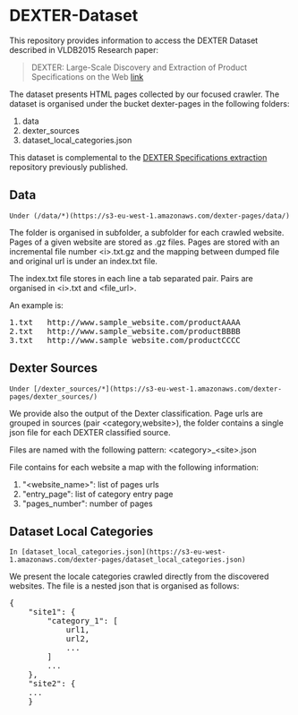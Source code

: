 # DEXTER-Dataset

This repository provides information to access 
the DEXTER Dataset described in VLDB2015 Research 
paper:

> DEXTER: Large-Scale Discovery and Extraction 
of Product Specifications on the Web 
[link](http://www.vldb.org/pvldb/vol8/p2194-qiu.pdf)

The dataset presents HTML pages collected by our 
focused crawler. The dataset is organised under the bucket dexter-pages in the 
following folders:

1. data
2. dexter_sources
3. dataset_local_categories.json

This dataset is complemental to the [DEXTER Specifications extraction](https://github.com/disheng/DEXTER) repository previously published.

## Data
	Under (/data/*)(https://s3-eu-west-1.amazonaws.com/dexter-pages/data/)
	
The folder is organised in subfolder, a subfolder for each crawled website. 
Pages of a given website are stored as .gz files. Pages are stored with an incremental file number \<i>.txt.gz and the mapping between dumped file and original url is under an index.txt file. 

The index.txt file stores in each line a tab separated pair. Pairs are organised in \<i>.txt and <file_url>.

An example is:
<pre>
1.txt 	http://www.sample_website.com/productAAAA
2.txt 	http://www.sample_website.com/productBBBB
3.txt 	http://www.sample_website.com/productCCCC
</pre>

## Dexter Sources

	Under [/dexter_sources/*](https://s3-eu-west-1.amazonaws.com/dexter-pages/dexter_sources/)

We provide also the output of the Dexter classification. 
Page urls are grouped in sources (pair \<category,website>),
the folder contains a single json file for each DEXTER classified source.

Files are named with the following pattern: \<category>_\<site>.json

File contains for each website a map with the following information:

1. "\<website_name>": list of pages urls
2. "entry_page": list of category entry page
3. "pages_number": number of pages

## Dataset Local Categories
	In [dataset_local_categories.json](https://s3-eu-west-1.amazonaws.com/dexter-pages/dataset_local_categories.json)

We present the locale categories crawled directly from the discovered websites. The file is a nested json that is organised as follows:
<pre>
{
	"site1": {
		"category_1": [
			url1,
			url2,
			...
		]
		...
	}, 
	"site2": {
	...
	}
</pre>

